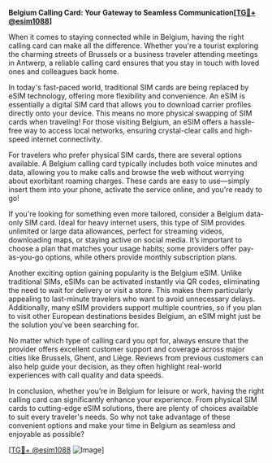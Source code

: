 **Belgium Calling Card: Your Gateway to Seamless Communication[[TG💪+ @esim1088](https://t.me/s/esim1088)]**

When it comes to staying connected while in Belgium, having the right calling card can make all the difference. Whether you're a tourist exploring the charming streets of Brussels or a business traveler attending meetings in Antwerp, a reliable calling card ensures that you stay in touch with loved ones and colleagues back home.

In today's fast-paced world, traditional SIM cards are being replaced by eSIM technology, offering more flexibility and convenience. An eSIM is essentially a digital SIM card that allows you to download carrier profiles directly onto your device. This means no more physical swapping of SIM cards when traveling! For those visiting Belgium, an eSIM offers a hassle-free way to access local networks, ensuring crystal-clear calls and high-speed internet connectivity.

For travelers who prefer physical SIM cards, there are several options available. A Belgium calling card typically includes both voice minutes and data, allowing you to make calls and browse the web without worrying about exorbitant roaming charges. These cards are easy to use—simply insert them into your phone, activate the service online, and you're ready to go!

If you're looking for something even more tailored, consider a Belgium data-only SIM card. Ideal for heavy internet users, this type of SIM provides unlimited or large data allowances, perfect for streaming videos, downloading maps, or staying active on social media. It’s important to choose a plan that matches your usage habits; some providers offer pay-as-you-go options, while others provide monthly subscription plans.

Another exciting option gaining popularity is the Belgium eSIM. Unlike traditional SIMs, eSIMs can be activated instantly via QR codes, eliminating the need to wait for delivery or visit a store. This makes them particularly appealing to last-minute travelers who want to avoid unnecessary delays. Additionally, many eSIM providers support multiple countries, so if you plan to visit other European destinations besides Belgium, an eSIM might just be the solution you've been searching for.

No matter which type of calling card you opt for, always ensure that the provider offers excellent customer support and coverage across major cities like Brussels, Ghent, and Liège. Reviews from previous customers can also help guide your decision, as they often highlight real-world experiences with call quality and data speeds.

In conclusion, whether you’re in Belgium for leisure or work, having the right calling card can significantly enhance your experience. From physical SIM cards to cutting-edge eSIM solutions, there are plenty of choices available to suit every traveler's needs. So why not take advantage of these convenient options and make your time in Belgium as seamless and enjoyable as possible?

[[TG💪+ @esim1088](https://t.me/s/esim1088) ![Image](https://i.postimg.cc/Y0z9fWf4/image.png)]